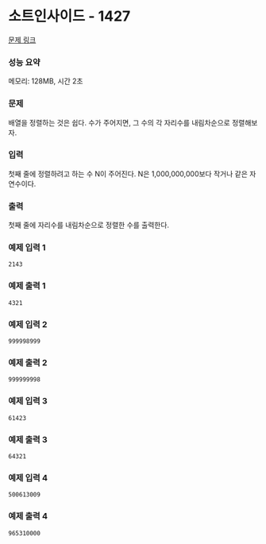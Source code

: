 # 소트인사이드 - 1427

[문제 링크](https://www.acmicpc.net/problem/1427)

### 성능 요약

메모리: 128MB, 시간 2초

### 문제

배열을 정렬하는 것은 쉽다. 수가 주어지면, 그 수의 각 자리수를 내림차순으로 정렬해보자.

### 입력

첫째 줄에 정렬하려고 하는 수 N이 주어진다. N은 1,000,000,000보다 작거나 같은 자연수이다.

### 출력

첫째 줄에 자리수를 내림차순으로 정렬한 수를 출력한다.

### 예제 입력 1

```
2143
```

### 예제 출력 1

```
4321
```

### 예제 입력 2

```
999998999
```

### 예제 출력 2

```
999999998
```

### 예제 입력 3

```
61423
```

### 예제 출력 3

```
64321
```

### 예제 입력 4

```
500613009
```

### 예제 출력 4

```
965310000
```
